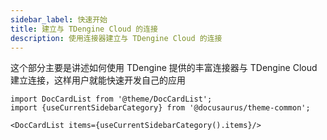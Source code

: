 ```yaml
---
sidebar_label: 快速开始
title: 建立与 TDengine Cloud 的连接
description: 使用连接器建立与 TDengine Cloud 的连接
---
```


这个部分主要是讲述如何使用 TDengine 提供的丰富连接器与 TDengine Cloud 建立连接，这样用户就能快速开发自己的应用

```mdx-code-block
import DocCardList from '@theme/DocCardList';
import {useCurrentSidebarCategory} from '@docusaurus/theme-common';

<DocCardList items={useCurrentSidebarCategory().items}/>
```
